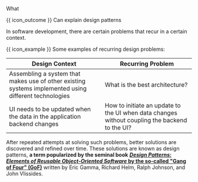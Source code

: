 <span id="title">What</span>

<span id="prereqs"></span>

<span id="outcomes">{{ icon_outcome }} Can explain design patterns</span>

<div id="body">


<box type="definition" seamless>
<include src="../../../common/definitions.md#def-design-pattern" />
</box>

In software development, there are certain problems that recur in a certain context.

<box>

{{ icon_example }} Some examples of recurring design problems:

| Design Context  | Recurring Problem
| --------------- | -----------------
| Assembling a system that makes use of other existing systems implemented using different technologies | What is the best architecture?
| UI needs to be updated when the data in the application backend changes | How to initiate an update to the UI when data changes without coupling the backend to the UI? 

</box>

After repeated attempts at solving such problems, better solutions are discovered and refined over time. These solutions are known as design patterns, **a term popularized by the seminal book** [**_Design Patterns: Elements of Reusable Object-Oriented Software_ by the so-called "Gang of Four" (GoF)**](https://en.wikipedia.org/wiki/Design_Patterns) written by Eric Gamma, Richard Helm, Ralph Johnson, and John Vlissides.


</div>

<div id="extras">

<include src="exercises.md" />

</div>